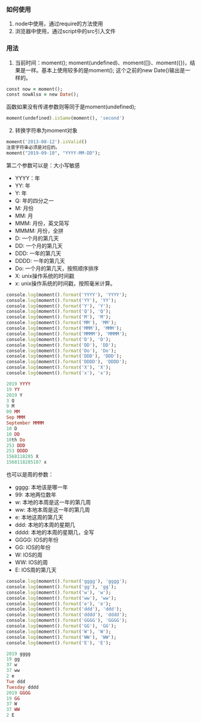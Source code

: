### 如何使用
1. node中使用，通过require的方法使用
2. 浏览器中使用，通过script中的src引入文件

### 用法
1. 当前时间：moment(); moment(undefined)、moment([])、moment({})，结果是一样。基本上使用较多的是moment();
这个之前的new Date()输出是一样的。

```ruby
const now = moment();
const nowAlso = new Date();
```
函数如果没有传递参数则等同于是moment(undefined);

```ruby
moment(undefined).isSame(moment(), 'second')
```
2. 转换字符串为moment对象
```ruby
moment('2013-08-12').isValid()
注意字符串必须是对应的。
moment("2019-09-10", "YYYY-MM-DD");
```
第二个参数可以是：大小写敏感
- YYYY：年
- YY: 年
- Y: 年  
- Q: 年的四分之一
- M: 月份
- MM: 月
- MMM: 月份，英文简写
- MMMM: 月份，全拼
- D: 一个月的第几天
- DD: 一个月的第几天
- DDD: 一年的第几天
- DDDD: 一年的第几天
- Do: 一个月的第几天，按照顺序排序
- X: unix操作系统的时间戳
- x: unix操作系统的时间戳，按照毫米计算。
 ```ruby
console.log(moment().format('YYYY'), 'YYYY');
console.log(moment().format('YY'), 'YY');
console.log(moment().format('Y'), 'Y');
console.log(moment().format('Q'), 'Q');
console.log(moment().format('M'), 'M');
console.log(moment().format('MM'), 'MM');
console.log(moment().format('MMM'), 'MMM');
console.log(moment().format('MMMM'), 'MMMM');
console.log(moment().format('D'), 'D');
console.log(moment().format('DD'), 'DD');
console.log(moment().format('Do'), 'Do');
console.log(moment().format('DDD'), 'DDD');
console.log(moment().format('DDDD'), 'DDDD');
console.log(moment().format('X'), 'X');
console.log(moment().format('x'), 'x');

2019 YYYY  
19 YY
2019 Y
3 Q
9 M
09 MM
Sep MMM
September MMMM
10 D
10 DD
10th Do
253 DDD
253 DDDD
1568118285 X
1568118285187 x
 ```
 也可以是周的参数：
 - gggg: 本地该是哪一年
 - 99: 本地两位数年
 - w: 本地的本周是这一年的第几周
 - ww: 本地本周是这一年的第几周
 - e: 本地这周的第几天
 - ddd: 本地的本周的星期几
 - dddd: 本地的本周的星期几，全写
 - GGGG: IOS的年份
 - GG: IOS的年份
 - W: IOS的周
 - WW: IOS的周
 - E: IOS周的第几天
```ruby
console.log(moment().format('gggg'), 'gggg');
console.log(moment().format('gg'), 'gg');
console.log(moment().format('w'), 'w');
console.log(moment().format('ww'), 'ww');
console.log(moment().format('e'), 'e');
console.log(moment().format('ddd'), 'ddd');
console.log(moment().format('dddd'), 'dddd');
console.log(moment().format('GGGG'), 'GGGG');
console.log(moment().format('GG'), 'GG');
console.log(moment().format('W'), 'W');
console.log(moment().format('WW'), 'WW');
console.log(moment().format('E'), 'E');

2019 gggg
19 gg
37 w
37 ww
2 e
Tue ddd
Tuesday dddd
2019 GGGG
19 GG
37 W
37 WW
2 E
```